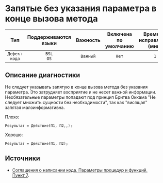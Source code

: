 # Запятые без указания параметра в конце вызова метода

| Тип | Поддерживаются<br/>языки | Важность | Включена<br/>по умолчанию | Время на<br/>исправление (мин) | Тэги |
| :-: | :-: | :-: | :-: | :-: | :-: |
| `Дефект кода` | `BSL`<br/>`OS` | `Важный` | `Нет` | `1` | `standard`<br/>`badpractice` |


## <TODO PARAMS>

## Описание диагностики

Не следует указывать запятую в конце вызова метода без указания параметра. Это затрудняет восприятие и не несет важной информации.  
Необязательные параметры попадают под принцип Бритва Оккама "Не следует множить сущности без необходимости", так как "висящая" запятая малоинформативна.

Плохо:

```bsl
Результат = Действие(П1, П2,,);
```

Хорошо:

```bsl
Результат = Действие(П1, П2);
```

## Источники

* [Соглащения о написании кода. Параметры процедур и функций. Пункт 7](https://its.1c.ru/db/v8std#content:640:hdoc).
